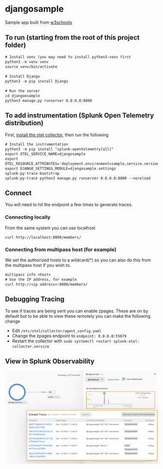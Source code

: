 # djangosample

Sample app built from [w3schools](https://www.w3schools.com/django/index.php)

## To run (starting from the root of this project folder)
```
# Install venv (you may need to install python3-venv first
python3 -m venv venv
source venv/bin/activate

# Install Django
python3 -m pip install Django

# Run the server
cd djangoexample
python3 manage.py runserver 0.0.0.0:8000
```

## To add instrumentation (Splunk Open Telemetry distribution)
First, [install the otel collector](https://docs.splunk.com/observability/en/gdi/get-data-in/compute/linux.html), then run the following
```
# Install the instrumentation
python3 -m pip install "splunk-opentelemetry[all]"
export OTEL_SERVICE_NAME=djangosample
export OTEL_RESOURCE_ATTRIBUTES='deployment.environment=sample,service.version=1.0'
export DJANGO_SETTINGS_MODULE=djangosample.settings
splunk-py-trace-bootstrap
splunk-py-trace python3 manage.py runserver 0.0.0.0:8000 --noreload
```

## Connect
You will need to hit the endpoint a few times to generate traces.

### Connecting locally
From the same system you can use localhost
```
curl http://localhost:8000/members/
```

### Connecting from multipass host (for example)
We set the authorized hosts to a wildcard(*) so you can also do this from the multipass host if you wish to.
```
multipass info <host>
# Use the IP address, for example
curl http://<ip address>:8000/members/
```

## Debugging Tracing
To see if traces are being sent you can enable zpages. These are on by default but to be able to view these remotely you can make the following change
* Edit `/etc/otel/collector/agent_config.yaml`
* Change the zpages endpoint to `endpoint: 0.0.0.0:55679`
* Restart the collector with `sudo systemctl restart splunk-otel-collector.service`

## View in Splunk Observability
![Splunk Observability View](img/Splunk_O11y_1.png)